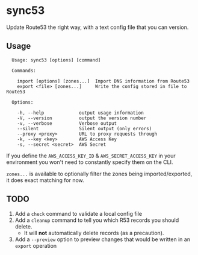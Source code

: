 sync53
======

Update Route53 the right way, with a text config file that you can version.

## Usage

```
  Usage: sync53 [options] [command]

  Commands:

    import [options] [zones...]  Import DNS information from Route53
    export <file> [zones...]     Write the config stored in file to Route53

  Options:

    -h, --help             output usage information
    -V, --version          output the version number
    -v, --verbose          Verbose output
    --silent               Silent output (only errors)
    --proxy <proxy>        URL to proxy requests through
    -k, --key <key>        AWS Access Key
    -s, --secret <secret>  AWS Secret
```

If you define the `AWS_ACCESS_KEY_ID` &
`AWS_SECRET_ACCESS_KEY` in your environment you won't need to constantly specify them on the CLI.

`zones...` is available to optionally filter the zones being imported/exported, it does exact matching for now.

## TODO

1. Add a `check` command to validate a local config file
2. Add a `cleanup` command to tell you which R53 records you should delete.
    - It will **not** automatically delete records (as a precaution).
3. Add a `--preview` option to preview changes that would be written in an `export` operation
